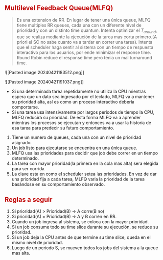 ## <span style="color:#c00000">Multilevel Feedback Queue(MLFQ)</span> 

> Es una extension de RR. En lugar de tener una única queue, MLFQ tiene multiples RR queues, cada una con un diferente nivel de prioridad y con un distinto time quantum.
> Intenta optimizar el $T_{around}$, que se realiza mediante la ejecución de la tarea mas corta primero.(A priori el SO no sabe cuanto va a tardar en correr una tarea).
> Intenta que el scheduler haga sentir al sistema con un tiempo de respuesta interactivo para los usuarios, por ende minimizar el response time.
> Round Robin reduce el response time pero tenia un mal turnaround time.


![[Pasted image 20240421183512.png]]

![[Pasted image 20240421191037.png]]
- Si una determinada tarea repetidamente no utiliza la CPU mientras espera que un dato sea ingresado por el teclado, MLFQ va a mantener su prioridad alta, así es como un proceso interactivo debería comportarse.
- Si una tarea usa intensivamente por largos periodos de tiempo la CPU, MLFQ reducirá su prioridad. De esta forma MLFQ va a aprender mientras los procesos se ejecutan y entonces va a usar la historia de esa tarea para predecir su futuro comportamiento.

1. Tiene un numero de queues, cada una con un nivel de prioridad asignado.
2. Un job listo para ejecutarse se encuentra en una única queue.
3. MLFQ usa las prioridades para decidir que job debe correr en un tiempo determinado.
4. La tarea con mayor prioridad(la primera en la cola mas alta) sera elegida para ser corrida.
5. La clave esta en como el scheduler setea las prioridades. En vez de dar una prioridad fija a cada tarea, MLFQ varia la prioridad de la tarea basándose en su comportamiento observado.

## <span style="color:#c00000">Reglas a seguir</span> 

1. Si prioridad(A) > Prioridad(B) -> A corre(B no)
2. Si prioridad(A) = Prioridad(B) -> A y B corren en RR.
3. Cuando un job ingresa al sistema, se coloca con la mayor prioridad.
4. Si un job consume todo su time slice durante su ejecución, se reduce su prioridad.
5. Si un job deja la CPU antes de que termine su time slice, queda en el mismo nivel de prioridad.
6. Luego de un periodo S, se mueven todos los jobs del sistema a la queue mas alta.